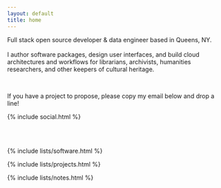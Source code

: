 ```yaml
---
layout: default
title: home
---
```


<p style="max-width:75ch">
    Full stack open source developer & data engineer based in Queens, NY. <br><br>
    I author software packages, design user interfaces, and build cloud architectures and workflows for librarians, archivists, humanities researchers, and other keepers of cultural heritage.
</p>
<br>
<p style="max-width:75ch">
    If you have a project to propose, please copy my email below and drop a line!
</p>

<p>{% include social.html %}</p>

<br>
<br>

{% include lists/software.html %}

{% include lists/projects.html %}

{% include lists/notes.html %}

<br><br>
<br><br>
